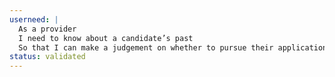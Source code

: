 ```yaml
---
userneed: |
  As a provider
  I need to know about a candidate’s past
  So that I can make a judgement on whether to pursue their application
status: validated
---
```

